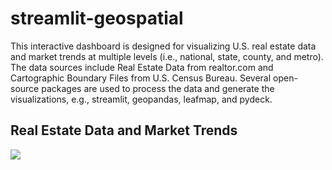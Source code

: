 # streamlit-geospatial

This interactive dashboard is designed for visualizing U.S. real estate data and market trends at multiple levels (i.e., national, state, county, and metro). The data sources include Real Estate Data from realtor.com and Cartographic Boundary Files from U.S. Census Bureau. Several open-source packages are used to process the data and generate the visualizations, e.g., streamlit, geopandas, leafmap, and pydeck.

## Real Estate Data and Market Trends

![](https://i.imgur.com/Z3dk6Tr.gif)
